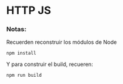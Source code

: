 # HTTP JS



### Notas:
Recuerden reconstruir los módulos de Node
```
npm install
```

Y para construir el build, recueren:
```
npm run build
```
